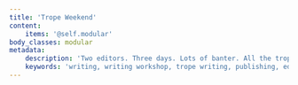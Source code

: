 ```yaml
---
title: 'Trope Weekend'
content:
    items: '@self.modular'
body_classes: modular
metadata:
    description: 'Two editors. Three days. Lots of banter. All the tropes. Increase reader engagement with a powerful, overlooked tool: tropes! Spend the weekend with your favorite editor duo, Carly Hayward and Jeni Chappelle'
    keywords: 'writing, writing workshop, trope writing, publishing, editing, writing craft, writing how-to'
---
```


<script async src="https://js.stripe.com/v3/pricing-table.js"></script>